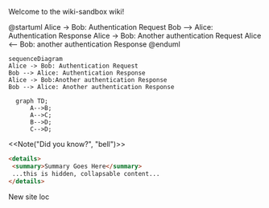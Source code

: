 Welcome to the wiki-sandbox wiki!

@startuml
Alice -> Bob: Authentication Request
Bob --> Alice: Authentication Response
Alice -> Bob: Another authentication Request
Alice <-- Bob: another authentication Response
@enduml

```mermaid
sequenceDiagram
Alice -> Bob: Authentication Request
Bob --> Alice: Authentication Response
Alice -> Bob:Another authentication Response
Bob --> Alice: Another authentication Response
```

```mermaid
  graph TD;
      A-->B;
      A-->C;
      B-->D;
      C-->D;
```
<<Note("Did you know?", "bell")>>



```md
<details>
 <summary>Summary Goes Here</summary>
 ...this is hidden, collapsable content...
</details>
```

New site loc
